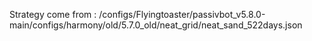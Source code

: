 Strategy come from : /configs/Flyingtoaster/passivbot_v5.8.0-main/configs/harmony/old/5.7.0_old/neat_grid/neat_sand_522days.json